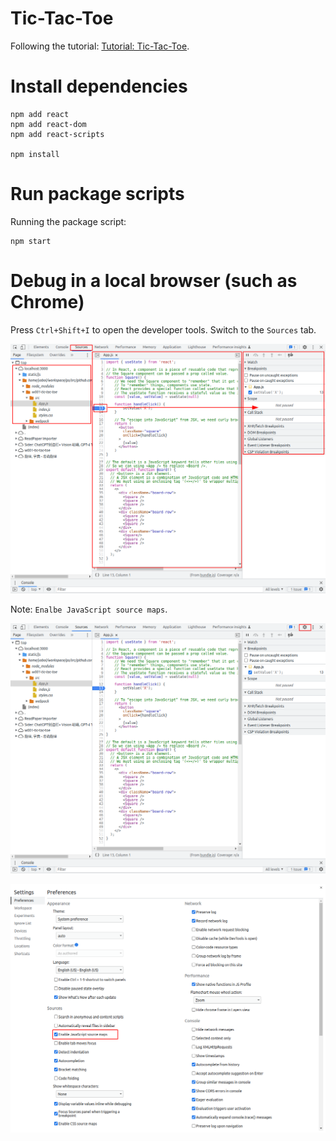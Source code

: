 # Tic-Tac-Toe

Following the tutorial: [Tutorial: Tic-Tac-Toe](https://react.dev/learn/tutorial-tic-tac-toe).

# Install dependencies

```shell
npm add react
npm add react-dom
npm add react-scripts

npm install
```

# Run package scripts

Running the package script:

```shell
npm start
```

# Debug in a local browser (such as Chrome)

Press `Ctrl+Shift+I` to open the developer tools. Switch to the `Sources` tab.

![1701601575793](image/README/1701601575793.png)

Note: `Enalbe JavaScript source maps`.

![1701601677633](image/README/1701601677633.png)

![1701601715553](image/README/1701601715553.png)
